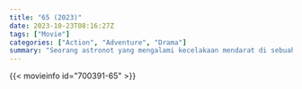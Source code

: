 ```yaml
---
title: "65 (2023)"
date: 2023-10-23T08:16:27Z
tags: ["Movie"]
categories: ["Action", "Adventure", "Drama"]
summary: "Seorang astronot yang mengalami kecelakaan mendarat di sebuah planet misterius dan menyadari bahwa dia tidak sendirian."
---
```


<mux-player stream-type="on-demand"
src="https://kp3d-my.sharepoint.com/personal/ryoo_kp3d_onmicrosoft_com/_layouts/15/download.aspx?share=EZtyc2Gi55tNj0AUNAaPFOkBSyrlyRxwiIzma1ec4QjtjQ" prefer-playback="mse" controls>

</mux-player>


{{< movieinfo id="700391-65" >}}

<script src="https://cdn.jsdelivr.net/npm/@mux/mux-player"></script>

 <script type="application/ld+json ">
{
"@context": "https://schema.org/",
"@type": "VideoObject",
"name": "65 (2023)",
"contentUrl": "https://stream.mux.com/efIdPaC6kVPk7GL2NMHiaAhCrvcp6tv0027QXpOLfZ018.m3u8",
"thumbnailUrl": "https://www.themoviedb.org/t/p/original/7pzhD8QRFqIC9csrXE1d32ADFBS.jpg?width=314&fit_mode=preserve&time=25",
"uploadDate": "2023-10-23T08:16:27Z",
}

</script>